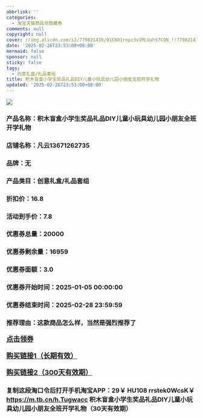 ```yaml
---
abbrlink: ''
categories:
  - 淘宝天猫商品领隐藏券
comments: null
copyright: null
cover: //img.alicdn.com/i2/779821418/O1CN01rnpz3v1MLUahS7CQN_!!779821418.jpg
date: '2025-02-26T23:53:00+08:00'
mermaid: false
sponsor: null
sticky: false
tags:
  - 创意礼盒/礼品套组
title: 积木盲盒小学生奖品礼品DIY儿童小玩具幼儿园小朋友全班开学礼物
updated: '2025-02-26T23:53:00+08:00'
--- 
```


![](//img.alicdn.com/i2/779821418/O1CN01rnpz3v1MLUahS7CQN_!!779821418.jpg)

### 产品名称：积木盲盒小学生奖品礼品DIY儿童小玩具幼儿园小朋友全班开学礼物
### 店铺名称：凡云13671262735
### 品牌：无
### 产品类目：创意礼盒/礼品套组
### 折扣价：16.8
### 活动到手价：7.8
### 优惠券总量：20000
### 优惠券剩余量：16959
### 优惠券面额：3.0
### 优惠券开始时间：2025-01-05 00:00:00	
### 优惠券结束时间：2025-02-28 23:59:59	
### 推荐理由：这款商品怎么样，当然是强烈推荐了

<p style="font-size: 18px; font-weight: bold;">
  <a href="https://uland.taobao.com/coupon/edetail?e=Fa2h0dF8TTmlhHvvyUNXZfh8CuWt5YH5OVuOuRD5gLJMmdsrkidbOWgpcJRl3wFwcV%2FlEyhmp8AXpDFLqKD2NQXkGJALZ0yAWRLRcJZM%2F7aIJt0HYWFCQQNOvOWUWC7H2S6GghbXvxYZ4y%2BDmLSSnSTsFs8hRhSMI%2BtaUgbudUxA%2B536asYsLU%2F9Zk7cDx8UI8pw0IfAr8BzQAj7tin4I%2BRSDfjHmA74T3N%2Fb083ABHRvhijMLhcr2g8eGyYf0as%2BtwibKY2GWrJMCGameEmjfxOu61b%2FCeFpyByfb0wCAnWs2XMXd7MvWo0xXH4ZR1AcMu3IBhfqQDuG8Qvu8yX0IgqQCUj%2Ffq5&traceId=2166d8db17407296732636749d133b&union_lens=lensId%3AOPT%401740729689%400bb9fb40_0e39_1954b93270f_dec0%4001%40eyJmbG9vcklkIjo3MzM1NH0ie" target="_blank">点击领券</a>
</p>
<p style="font-size: 18px; font-weight: bold;">
  <a href="https://s.click.taobao.com/t?e=m%3D2%26s%3DQNlWu2yPnOVw4vFB6t2Z2ueEDrYVVa64LKpWJ%2Bin0XLjf2vlNIV67kkfnVn6TwKdWI6w0dMGH8j3ID%2FV1RqsF4wnCJeELi4I%2FIEn%2BS1IjHAB0ghlTd7WlZVm%2FOAUUFw71qrpxiwMoCNxc1AtbZGVS4xG4%2B5U0WL97o0HMlnGilyMHuv7RoNv0dIOLe2GUnGWK3GkZDPC4%2ByF57KQOlPoD57GWS7odcVwT33D9ztceW4ihj4%2FMf%2Ft8dIqjJQL5rAvXLS5PZdsdF3GNuJqracjspGZ9wPRcXV%2BBfuqljaE3xpNzuMLUNyvdM5QBBur48EIK2BGQaHOdQghhQs2DjqgEA%3D%3D" target="_blank">购买链接1（长期有效）</a>
</p>
<p style="font-size: 18px; font-weight: bold;">
  <a href="https://s.click.taobao.com/CvLvOYs" target="_blank">购买链接2（300天有效期）</a>
</p>

### 复制这段淘口令后打开手机淘宝APP：29￥ HU108 rrstek0WcsK￥ https://m.tb.cn/h.Tugwacc  积木盲盒小学生奖品礼品DIY儿童小玩具幼儿园小朋友全班开学礼物（30天有效期）
